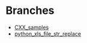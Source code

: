 # Branches

*  [CXX_samples](../../tree/CXX_samples)
*  [python_xls_file_str_replace](../../tree/python_xls_file_str_replace)

